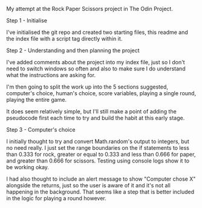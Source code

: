 My attempt at the Rock Paper Scissors project in The Odin Project.

Step 1 - Initialise

I've initialised the git repo and created two starting files, this readme and the index file with a script tag directly within it.


Step 2 - Understanding and then planning the project

I've added comments about the project into my index file, just so I don't need to switch windows so often and also to make sure I do understand what the instructions are asking for.

I'm then going to split the work up into the 5 sections suggested, computer's choice, human's choice, score variables, playing a single round, playing the entire game.

It does seem relatively simple, but I'll still make a point of adding the pseudocode first each time to try and build the habit at this early stage.


Step 3 - Computer's choice

I initially thought to try and convert Math.random's output to integers, but no need really. I just set the range boundaries on the if statements to less than 0.333 for rock,  greater or equal to 0.333 and less than 0.666 for paper, and greater than 0.666 for scissors. Testing using console logs show it to be working okay.

I had also thought to include an alert message to show "Computer chose X" alongside the returns, just so the user is aware of it and it's not all happening in the background. That seems like a step that is better included in the logic for playing a round however.

